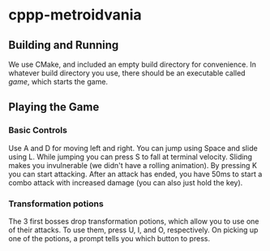 # cppp-metroidvania
## Building and Running
We use CMake, and included an empty build directory for convenience.
In whatever build directory you use, there should be an executable called *game*, which starts the game.

## Playing the Game
### Basic Controls
Use A and D for moving left and right.
You can jump using Space and slide using L.
While jumping you can press S to fall at terminal velocity.
Sliding makes you invulnerable (we didn't have a rolling animation).
By pressing K you can start attacking.
After an attack has ended, you have 50ms to start a combo attack with increased damage (you can also just hold the key).

### Transformation potions
The 3 first bosses drop transformation potions, which allow you to use one of their attacks.
To use them, press U, I, and O, respectively.
On picking up one of the potions, a prompt tells you which button to press.
